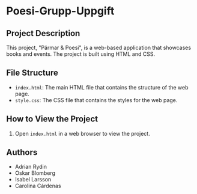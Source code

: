 # Poesi-Grupp-Uppgift

## Project Description
This project, "Pärmar & Poesi", is a web-based application that showcases books and events. The project is built using HTML and CSS.

## File Structure
- `index.html`: The main HTML file that contains the structure of the web page.
- `style.css`: The CSS file that contains the styles for the web page.

## How to View the Project
1. Open `index.html` in a web browser to view the project.

## Authors
- Adrian Rydin
- Oskar Blomberg
- Isabel Larsson
- Carolina Cárdenas